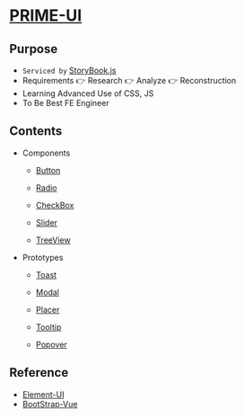 # [PRIME-UI](https://hamsungjun.github.io/)

## Purpose
- `Serviced by` [StoryBook.js](https://github.com/storybookjs/storybook)
- Requirements 👉 Research 👉 Analyze 👉 Reconstruction
- Learning Advanced Use of CSS, JS
- To Be Best FE Engineer

## Contents

- Components

  - [Button](https://github.com/HamSungJun/PRIME-UI/tree/master/src/packages/components/pui-button)

  - [Radio](https://github.com/HamSungJun/PRIME-UI/tree/master/src/packages/components/pui-radio)

  - [CheckBox](https://github.com/HamSungJun/PRIME-UI/tree/master/src/packages/components/pui-checkbox)

  - [Slider](https://github.com/HamSungJun/PRIME-UI/tree/master/src/packages/components/pui-slider)

  - [TreeView](https://github.com/HamSungJun/PRIME-UI/tree/master/src/packages/components/pui-treeview)

- Prototypes

  - [Toast](https://github.com/HamSungJun/PRIME-UI/tree/master/src/packages/prototypes/$toast)

  - [Modal](https://github.com/HamSungJun/PRIME-UI/tree/master/src/packages/prototypes/$modal)
  
  - [Placer](https://github.com/HamSungJun/PRIME-UI/tree/master/src/packages/prototypes/$common/placer)
  
  - [Tooltip](https://github.com/HamSungJun/PRIME-UI/tree/master/src/packages/prototypes/$tooltip)
  
  - [Popover](https://github.com/HamSungJun/PRIME-UI/tree/master/src/packages/prototypes/$popover)

## Reference
- [Element-UI](https://element.eleme.cn/#/en-US)
- [BootStrap-Vue](https://bootstrap-vue.org/)
